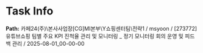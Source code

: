 # Task Info

**Path:** 카페24(주)\본사사업장\[CG]MI본부\Y쇼핑센터팀\전략1 / msyoon / [273772] 유튜브쇼핑 팀별 주요 KPI 진척율 관리 및 모니터링 _ 정기 모니터링 회의 운영 및 피드백 관리 / 2025-08-01_00-00-00

